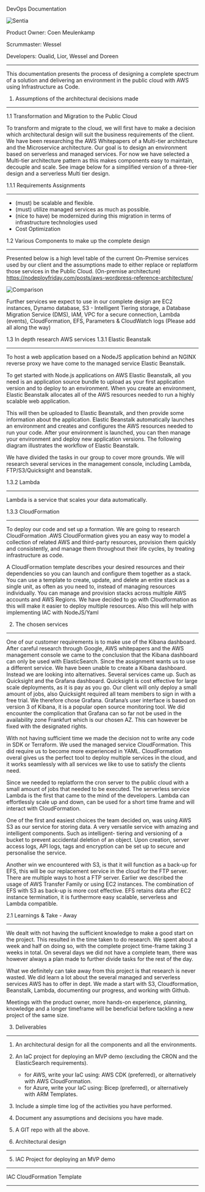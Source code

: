 DevOps Documentation
 
![Sentia](https://user-images.githubusercontent.com/84912024/127134412-9c7cb214-cca3-43cb-87f6-94a0f99f334c.jpg)

Product Owner: Coen Meulenkamp

Scrummaster: Wessel

Developers: Oualid, Lior, Wessel and Doreen

________________
This documentation presents the process of designing a complete spectrum of a solution and delivering an environment in the public cloud with AWS using Infrastructure as Code. 

1. Assumptions of the architectural decisions made 
________________
1.1 Transformation and Migration to the Public Cloud


To transform and migrate to the cloud, we will first have to make a decision which architectural design will suit the business requirements of the client. We have been researching the AWS Whitepapers of a Multi-tier architecture and the Microservice architecture. Our goal is to design an environment based on serverless and managed services. For now we have selected a Multi-tier architecture pattern as this makes components easy to maintain, decouple and scale. See image below for a simplified version of a three-tier design and a serverless Multi tier design.
  
1.1.1 Requirements Assignments

________________


* (must) be scalable and flexible.
* (must) utilize managed services as much as possible.
* (nice to have) be modernized during this migration in terms of infrastructure technologies used
* Cost Optimization

1.2 Various Components to make up the complete design

________________

Presented below is a high level table of the current On-Premise services used by our client and the assumptions made to either replace or replatform those services in the Public Cloud.  (On-premise architecture) https://nodeployfriday.com/posts/aws-wordpress-reference-architecture/


![Comparison](https://user-images.githubusercontent.com/84912024/129004252-186d5423-12e2-46d7-a6cd-e7ff359437b9.jpg)

Further services we expect to use in our complete design  are EC2 instances, Dynamo database, S3 - Intelligent Tiering storage, a Database Migration Service (DMS), IAM, VPC for a secure connection, Lambda (events), CloudFormation, EFS, Parameters & CloudWatch logs (Please add all along the way)

1.3 In depth research AWS services 
1.3.1 Elastic Beanstalk

________________
To host a web application based on a NodeJS application behind an NGINX reverse proxy we have come to the managed service Elastic Beanstalk.


To get started with Node.js applications on AWS Elastic Beanstalk, all you need is an application source bundle to upload as your first application version and to deploy to an environment. When you create an environment, Elastic Beanstalk allocates all of the AWS resources needed to run a highly scalable web application.


This will then be uploaded to Elastic Beanstalk, and then provide some information about the application. Elastic Beanstalk automatically launches an environment and creates and configures the AWS resources needed to run your code. After your environment is launched, you can then manage your environment and deploy new application versions. The following diagram illustrates the workflow of Elastic Beanstalk.

We have divided the tasks in our group to cover more grounds. We will research several services in the management console, including Lambda, FTP/S3/Quicksight and beanstalk. 


1.3.2 Lambda

________________
Lambda is a service that scales your data automatically.
  

1.3.3 CloudFormation

________________
To deploy our code and set up a formation. We are going to research CloudFormation .AWS CloudFormation gives you an easy way to model a collection of related AWS and third-party resources, provision them quickly and consistently, and manage them throughout their life cycles, by treating infrastructure as code. 


A CloudFormation template describes your desired resources and their dependencies so you can launch and configure them together as a stack. You can use a template to create, update, and delete an entire stack as a single unit, as often as you need to, instead of managing resources individually. You can manage and provision stacks across multiple AWS accounts and AWS Regions. We have decided to go with Cloudformation as this will make it easier to deploy multiple resources. Also this will help with implementing IAC with NodeJS/Yaml

2. The chosen services

________________

One of our customer requirements is to make use of the Kibana dashboard. After careful research through Google, AWS whitepapers and the AWS management console we came to the conclusion that the Kibana dashboard can only be used with ElasticSearch. Since the assignment wants us to use a different service. We have been unable to create a Kibana dashboard. Instead we are looking into alternatives. Several services came up. Such as Quicksight and the Grafana dashboard. Quicksight is cost effective for large scale deployments, as it is pay as you go. Our client will only deploy a small amount of jobs, also Quicksight required all team members to sign in with a free trial. We therefore chose Grafana. Grafana’s user interface is based on version 3 of Kibana, it is a popular open source monitoring tool. We did encounter the complication that Grafana can so far not be used in the availability zone Frankfurt which is our chosen AZ. This can however be fixed with the designated rights. 


With not having sufficient time we made the decision not to write any code in SDK or Terraform. We used the managed service CloudFormation. This did require us to become more experienced in YAML. CloudFormation overal gives us the perfect tool to deploy multiple services in the cloud, and it works seamlessly with all services we like to use to satisfy the clients need. 


Since we needed to replatform the cron server to the public cloud with a small amount of jobs that needed to be executed. The serverless service Lambda is the first that came to the mind of the developers. Lambda can effortlessly scale up and down, can be used for a short time frame and will interact with CloudFormation.  


One of the first and easiest choices the team decided on, was using AWS S3 as our service for storing data. A very versatile service with amazing and intelligent components. Such as intelligent- tiering and versioning of a bucket to prevent accidental deletion of an object. Upon creation, server access logs, API logs, tags and encryption can be set up  to secure and personalise the service. 


Another win we encountered with S3, is that it will function as a back-up for EFS, this will be our replacement service in the cloud for the FTP server. There are multiple ways to host a FTP server. Earlier we described the usage of AWS Transfer Family or using EC2 instances. The combination of EFS with S3 as back-up is more cost effective. EFS retains data after EC2 instance termination, it is furthermore easy scalable, serverless and Lambda compatible. 


2.1 Learnings & Take - Away

________________

We dealt with not having the sufficient knowledge to make a good start on the project. This resulted in the time taken to do research. We spent about a week and half on doing so, with the complete project time-frame taking 3 weeks in total. On several days we did not have a complete team, there was however always a plan made to further divide tasks for the rest of the day.  


What we definitely can take away from this project is that research is never wasted. We did learn a lot about the several managed and serverless services AWS has to offer in dept. We made a start with S3, Cloudformation, Beanstalk, Lambda, documenting our progress, and working with Github. 


Meetings with the product owner, more hands-on experience, planning, knowledge and a longer timeframe will be beneficial before tackling a new project of the same size. 

3. Deliverables
________________
1. An architectural design for all the components and all the environments.
2. An IaC project for deploying an MVP demo (excluding the CRON and the ElasticSearch requirements).
   * for AWS, write your IaC using: AWS CDK (preferred), or alternatively with AWS CloudFormation.
   * for Azure, write your IaC using: Bicep (preferred), or alternatively with ARM Templates.
3. Include a simple time log of the activities you have performed.
4. Document any assumptions and decisions you have made.
5. A GIT repo with all the above.
 

4. Architectural design
________________

5. IAC Project for deploying an MVP demo
________________

IAC CloudFormation Template 
________________




















  
